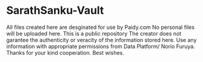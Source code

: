 # SarathSanku-Vault
All files created here are desginated for use by Paidy.com
No personal files will be uploaded here.
This is a public repository
The creator does not garantee the authenticity or veracity of the information stored here.
Use any information with appropriate permissions from Data Platform/ Norio Furuya.
Thanks for your kind cooperation.
Best wishes.
